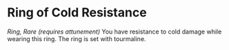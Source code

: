 #  Ring of Cold Resistance

*Ring, Rare (requires attunement)*
You have resistance to cold damage while wearing this ring. The ring is set with tourmaline.
